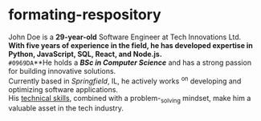 # formating-respository
John Doe is a **29-year-old** Software Engineer at Tech Innovations Ltd.</br> **With five years of experience in the field, he has developed expertise in Python, JavaScript, SQL, React, and Node.js.**</br> `#0969DA`**He holds a ***BSc in Computer Science*** and has a strong passion for building innovative solutions.</br> Currently based in _Springfield_, IL, he actively works <sup>on</sup> developing and optimizing software applications. </br>His <ins>technical skills</ins>, combined with a problem-<sub>solving</sub> mindset, make him a valuable asset in the tech industry.

